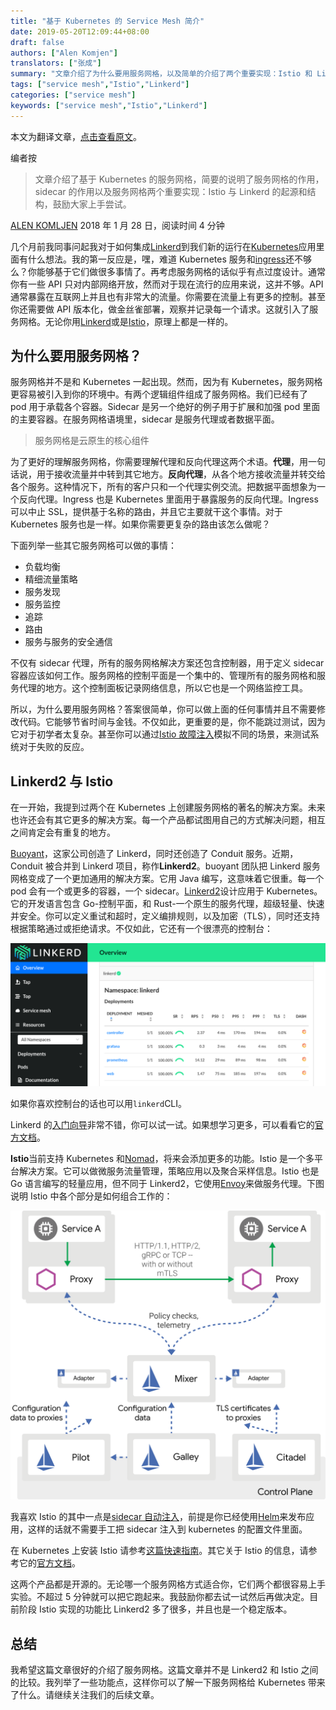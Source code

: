 ```yaml
---
title: "基于 Kubernetes 的 Service Mesh 简介"
date: 2019-05-20T12:09:44+08:00
draft: false
authors: ["Alen Komjen"]
translators: ["张成"]
summary: "文章介绍了为什么要用服务网格，以及简单的介绍了两个重要实现：Istio 和 Linkerd，鼓励大家上手实验。"
tags: ["service mesh","Istio","Linkerd"]
categories: ["service mesh"]
keywords: ["service mesh","Istio","Linkerd"]
---
```


本文为翻译文章，[点击查看原文](https://akomljen.com/kubernetes-service-mesh/)。

编者按

> 文章介绍了基于 Kubernetes 的服务网格，简要的说明了服务网格的作用，sidecar 的作用以及服务网格两个重要实现：Istio 与 Linkerd 的起源和结构，鼓励大家上手尝试。

[ALEN KOMLJEN](https://akomljen.com/author/alen/) 2018 年 1 月 28 日，阅读时间 4 分钟

几个月前我同事问起我对于如何集成[Linkerd](https://linkerd.io/)到我们新的运行在[Kubernetes](https://akomljen.com/tag/kubernetes/)应用里面有什么想法。我的第一反应是，嘿，难道 Kubernetes 服务和[ingress](https://akomljen.com/tag/ingress/)还不够么？你能够基于它们做很多事情了。再考虑服务网格的话似乎有点过度设计。通常你有一些 API 只对内部网络开放，然而对于现在流行的应用来说，这并不够。API 通常暴露在互联网上并且也有非常大的流量。你需要在流量上有更多的控制。甚至你还需要做 API 版本化，做金丝雀部署，观察并记录每一个请求。这就引入了服务网格。无论你用[Linkerd](https://linkerd.io/)或是[Istio](https://istio.io/)，原理上都是一样的。

## 为什么要用服务网格？

服务网格并不是和 Kubernetes 一起出现。然而，因为有 Kubernetes，服务网格更容易被引入到你的环境中。有两个逻辑组件组成了服务网格。我们已经有了 pod 用于承载各个容器。Sidecar 是另一个绝好的例子用于扩展和加强 pod 里面的主要容器。在服务网格语境里，sidecar 是服务代理或者数据平面。

> 服务网格是云原生的核心组件

为了更好的理解服务网格，你需要理解代理和反向代理这两个术语。**代理**，用一句话说，用于接收流量并中转到其它地方。**反向代理**，从各个地方接收流量并转交给各个服务。这种情况下，所有的客户只和一个代理实例交流。把数据平面想象为一个反向代理。Ingress 也是 Kubernetes 里面用于暴露服务的反向代理。Ingress 可以中止 SSL，提供基于名称的路由，并且它主要就干这个事情。对于 Kubernetes 服务也是一样。如果你需要更复杂的路由该怎么做呢？

下面列举一些其它服务网格可以做的事情：

- 负载均衡
- 精细流量策略
- 服务发现
- 服务监控
- 追踪
- 路由
- 服务与服务的安全通信

不仅有 sidecar 代理，所有的服务网格解决方案还包含控制器，用于定义 sidecar 容器应该如何工作。服务网格的控制平面是一个集中的、管理所有的服务网格和服务代理的地方。这个控制面板记录网络信息，所以它也是一个网络监控工具。

所以，为什么要用服务网格？答案很简单，你可以做上面的任何事情并且不需要修改代码。它能够节省时间与金钱。不仅如此，更重要的是，你不能跳过测试，因为它对于初学者太复杂。甚至你可以通过[Istio 故障注入](https://istio.io/docs/concepts/traffic-management/#fault-injection)模拟不同的场景，来测试系统对于失败的反应。

## Linkerd2 与 Istio

在一开始，我提到过两个在 Kubernetes 上创建服务网格的著名的解决方案。未来也许还会有其它更多的解决方案。每一个产品都试图用自己的方式解决问题，相互之间肯定会有重复的地方。

[Buoyant](https://buoyant.io/)，这家公司创造了 Linkerd，同时还创造了 Conduit 服务。近期，Conduit 被合并到 Linkerd 项目，称作**Linkerd2**。buoyant 团队把 Linkerd 服务网格变成了一个更加通用的解决方案。它用 Java 编写，这意味着它很重。每一个 pod 会有一个或更多的容器，一个 sidecar。[Linkerd2](https://linkerd.io/2/overview/)设计应用于 Kubernetes。它的开发语言包含 Go-控制平面，和 Rust-一个原生的服务代理，超级轻量、快速并安全。你可以定义重试和超时，定义编排规则，以及加密（TLS），同时还支持根据策略通过或拒绝请求。不仅如此，它还有一个很漂亮的控制台：

![linkerd2_dashboard](empty-dashboard.png)

如果你喜欢控制台的话也可以用`linkerd`CLI。

Linkerd 的[入门向导](https://linkerd.io/2/getting-started/)非常不错，你可以试一试。如果想学习更多，可以看看它的[官方文档](https://linkerd.io/docs/)。

**Istio**当前支持 Kubernetes 和[Nomad](https://www.nomadproject.io/)，将来会添加更多的功能。Istio 是一个多平台解决方案。它可以做微服务流量管理，策略应用以及聚合采样信息。Istio 也是 Go 语言编写的轻量应用，但不同于 Linkerd2，它使用[Envoy](https://www.envoyproxy.io/)来做服务代理。下图说明 Istio 中各个部分是如何组合工作的：

![istio_architecture](arch.png)

我喜欢 Istio 的其中一点是[sidecar 自动注入](https://istio.io/docs/setup/kubernetes/sidecar-injection.html#automatic-sidecar-injection)，前提是你已经使用[Helm](https://akomljen.com/package-kubernetes-applications-with-helm/)来发布应用，这样的话就不需要手工把 sidecar 注入到 kubernetes 的配置文件里面。

在 Kubernetes 上安装 Istio 请参考[这篇快速指南](https://istio.io/docs/setup/kubernetes/quick-start.html)。其它关于 Istio 的信息，请参考它的[官方文档](https://istio.io/docs/)。

这两个产品都是开源的。无论哪一个服务网格方式适合你，它们两个都很容易上手实验。不超过 5 分钟就可以把它跑起来。我鼓励你都去试一试然后再做决定。目前阶段 Istio 实现的功能比 Linkerd2 多了很多，并且也是一个稳定版本。

## 总结

我希望这篇文章很好的介绍了服务网格。这篇文章并不是 Linkerd2 和 Istio 之间的比较。我列举了一些功能点，这样你可以了解一下服务网格给 Kubernetes 带来了什么。请继续关注我们的后续文章。

